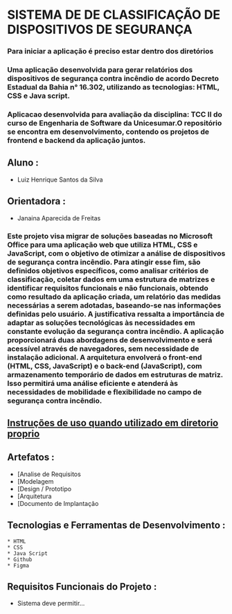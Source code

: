 # SISTEMA DE DE CLASSIFICAÇÃO DE DISPOSITIVOS DE SEGURANÇA

### Para iniciar a aplicação é preciso estar dentro dos diretórios

### Uma aplicação desenvolvida para gerar relatórios dos dispositivos de segurança contra incêndio de acordo Decreto Estadual da Bahia n° 16.302, utilizando as tecnologias: HTML, CSS e Java script.

### Aplicacao desenvolvida para avaliação da disciplina: TCC II do curso de Engenharia de Software da Unicesumar.O repositório se encontra em desenvolvimento, contendo os projetos de frontend e backend da aplicação juntos.

## Aluno :

- Luiz Henrique Santos da Silva

## Orientadora :

- Janaina Aparecida de Freitas

### Este projeto visa migrar de soluções baseadas no Microsoft Office para uma aplicação web que utiliza HTML, CSS e JavaScript, com o objetivo de otimizar a análise de dispositivos de segurança contra incêndio. Para atingir esse fim, são definidos objetivos específicos, como analisar critérios de classificação, coletar dados em uma estrutura de matrizes e identificar requisitos funcionais e não funcionais, obtendo como resultado da aplicação criada, um relatório das medidas necessárias a serem adotadas, baseando-se nas informações definidas pelo usuário. A justificativa ressalta a importância de adaptar as soluções tecnológicas às necessidades em constante evolução da segurança contra incêndio. A aplicação proporcionará duas abordagens de desenvolvimento e será acessível através de navegadores, sem necessidade de instalação adicional. A arquitetura envolverá o front-end (HTML, CSS, JavaScript) e o back-end (JavaScript), com armazenamento temporário de dados em estruturas de matriz. Isso permitirá uma análise eficiente e atenderá às necessidades de mobilidade e flexibilidade no campo de segurança contra incêndio.

## [Instruções de uso quando utilizado em diretorio proprio](https://www.youtube.com/watch?v=ohwQe9C7LXs)

## Artefatos :

   *  [Analise de Requisitos
   *  [Modelagem
   *  [Design / Prototipo
   *  [Arquitetura
   *  [Documento de Implantação

## Tecnologias e Ferramentas de Desenvolvimento :

    * HTML
    * CSS
    * Java Script
    * Github
    * Figma
    

## Requisitos Funcionais do Projeto :

  * Sistema deve permitir...

